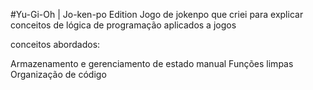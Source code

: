 #Yu-Gi-Oh | Jo-ken-po Edition
Jogo de jokenpo que criei para explicar conceitos de lógica de programação aplicados a jogos

conceitos abordados:

Armazenamento e gerenciamento de estado manual
Funções limpas
Organização de código
